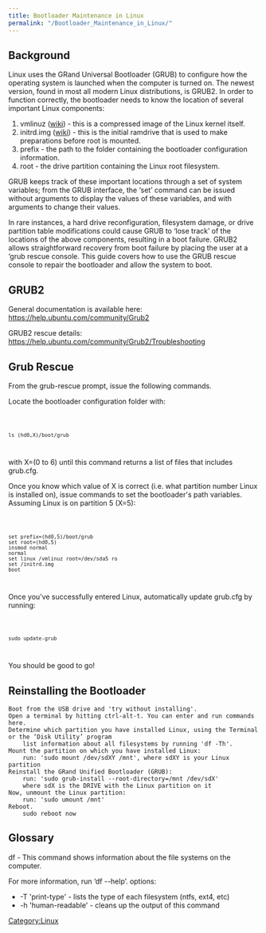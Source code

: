 ```yaml
---
title: Bootloader Maintenance in Linux
permalink: "/Bootloader_Maintenance_in_Linux/"
---
```


Background
----------

Linux uses the GRand Universal Bootloader (GRUB) to configure how the operating system is launched when the computer is turned on. The newest version, found in most all modern Linux distributions, is GRUB2. In order to function correctly, the bootloader needs to know the location of several important Linux components:

1.  vmlinuz ([wiki](http://en.wikipedia.org/wiki/vmlinux)) - this is a compressed image of the Linux kernel itself.
2.  initrd.img ([wiki](http://en.wikipedia.org/wiki/Initrd)) - this is the initial ramdrive that is used to make preparations before root is mounted.
3.  prefix - the path to the folder containing the bootloader configuration information.
4.  root - the drive partition containing the Linux root filesystem.

GRUB keeps track of these important locations through a set of system variables; from the GRUB interface, the ‘set’ command can be issued without arguments to display the values of these variables, and with arguments to change their values.

In rare instances, a hard drive reconfiguration, filesystem damage, or drive partition table modifications could cause GRUB to ‘lose track’ of the locations of the above components, resulting in a boot failure. GRUB2 allows straightforward recovery from boot failure by placing the user at a ‘grub rescue console. This guide covers how to use the GRUB rescue console to repair the bootloader and allow the system to boot.

GRUB2
-----

General documentation is available here: <https://help.ubuntu.com/community/Grub2>

GRUB2 rescue details: <https://help.ubuntu.com/community/Grub2/Troubleshooting>

Grub Rescue
-----------

From the grub-rescue prompt, issue the following commands.

Locate the bootloader configuration folder with:

<code>

    ls (hd0,X)/boot/grub

</code>

with X=(0 to 6) until this command returns a list of files that includes grub.cfg.

Once you know which value of X is correct (i.e. what partition number Linux is installed on), issue commands to set the bootloader's path variables. Assuming Linux is on partition 5 (X=5):

<code>

    set prefix=(hd0,5)/boot/grub
    set root=(hd0,5)
    insmod normal
    normal
    set linux /vmlinuz root=/dev/sda5 ro
    set /initrd.img
    boot

</code>

Once you’ve successfully entered Linux, automatically update grub.cfg by running:

<code>

    sudo update-grub

</code>

You should be good to go!

Reinstalling the Bootloader
---------------------------

    Boot from the USB drive and 'try without installing'.
    Open a terminal by hitting ctrl-alt-t. You can enter and run commands here.
    Determine which partition you have installed Linux, using the Terminal or the ‘Disk Utility’ program
        list information about all filesystems by running 'df -Th'.
    Mount the partition on which you have installed Linux:
        run: 'sudo mount /dev/sdXY /mnt', where sdXY is your Linux partition
    Reinstall the GRand Unified Bootloader (GRUB):
        run: 'sudo grub-install --root-directory=/mnt /dev/sdX'
        where sdX is the DRIVE with the Linux partition on it
    Now, unmount the Linux partition:
        run: 'sudo umount /mnt'
    Reboot.
        sudo reboot now

Glossary
--------

df - This command shows information about the file systems on the computer.

For more information, run ‘df --help’. options:

-   -T 'print-type' - lists the type of each filesystem (ntfs, ext4, etc)
-   -h 'human-readable' - cleans up the output of this command

[Category:Linux](/Category:Linux "wikilink")